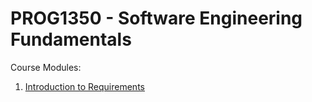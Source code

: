 # PROG1350 - Software Engineering Fundamentals

Course Modules:

1. [Introduction to Requirements](/intro-to-requirements)
